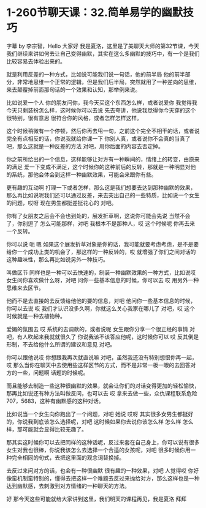 # 1-260节聊天课：32.简单易学的幽默技巧

字幕 by 李宗智，Hello 大家好 我是夏洛，这里是了美聊天大师的第32节课，今天我们继续来讲如何去让自己变得幽默，其实在这么多幽默的技巧中，有一个是我们比较容易去体验出来的。

就是利用反差的一种方式，比如说可能我们说一句话，他的前半局 他的前半部分，非常地思维一个正常的逻辑，但是我们后半局，突然就用了一种逆向的思维，来去颠覆掉前面那句话的一个效果和认知，那举例来说。

比如说爱一个人 你的朋友问你，我今天买这个东西怎么样，或者说爱你 我觉得我今天只剩装扮怎么样，这时候你可以去说 先去夸讲，他说我觉得你今天穿的这个很特别，很有意思 很符合你的风格，或者怎样怎样这样。

这个时候稍微有一个停顿，然后你再去甩一句，之前这个完全不相干的话，或者说完全有点相反的话，你说我就给你课一下 你别人真，或者说你不会真的当真了吧，那么这就是一种反差的方法 对吧，用你后面的内容去否定掉。

你之前所给出的一个信息，这样能够让对方有一种瞬间的，情绪上的转变，由原来的满足 爱一下变成不满足，这个时候你的这种前后的反转，那就是一种明显对他的系统，那他会体会到这样一种幽默效果，可能会来跟你有些。

更有趣的互动啊 打理一下或者怎样，那么这是我们想要去达到那种幽默的效果，那么再比如说呢我们还可以通过反差，来去突出自己的一些特质，比如说一个女生的问题，哎呀 现在男生都挺差挺花心的 对吧。

你有了女朋友之后会不会也到处的，展发折草啊，这说你可能会先说 当然不会了，你别逗了 怎么可能那样，对吧 我根本不是那种人，哎 这个时候呢 你再去来一个反转。

你可以说 呃 嗯 如果这个展发折草对象是你的话，我可能就要考虑考虑，是不是要给你一个成功上类的机会了，那这样的一种反转的，哎 就增强了你们之间对话的这种趣味性，那么再比如说另外一种技巧。

叫做区节 同样也是一种可以去快速的，制装一种幽默效果的一种方式，比如说哎 女生问你喜欢做什么呀，对吧 问你一些基本信息的时候，你可以去 哎 用另外一种思维来去区节。

他而不是去直接的去反馈给他他的要的信息，对吧 他问你一些基本信息的时候，你可以去说 哎 我们才认识没多久啊，你就这么关心我家在哪儿了 对吧，哎 这个时候就是一种去植物种。

爱媚的氛围去 哎 系统的去调款的，或者说呢 女生跟你分享一个很正经的事情 对吧，有人吹起来我就就很久了 你说我该不该答应他呢，这时候你可以 哎 反其倒是形制，不去给他什么所谓的建议和意见 对吧。

你可以跟他说哎 你想跟我再次就直说嘛 对吧，虽然我还没有特别想恨你再一起，哎 那么当你在聊天中去使用些这样区节的方式，而不是非常一板一眼的去回答对方的一些，问题啊 话题的时候呢。

而且能够去制造一些这种很幽默的效果，就会让你们的对话变得更加的轻松愉快，那再比如说还有种方法叫做反问，也可以去 哎 拿来去做一些，众仇课程联系危险707，5683，这种有幽默感的这种对话。

比如说当一个女生向你跑出了一个问题，对吧 她说 哎呀 其实很多女男生都挺好的，你说我到底该怎么选择呢，对吧 这时候如果你去说你该怎么样 怎么样 怎么样，那可能就会显得比较无趣了。

那其实这时候你可以去把同样的这种话呢，反过来套在自己身上，你可以说有很多女生对我也很棒，你说我该怎么去选择一个合适的女孩呢，对吧 很多时候你用一种完全相同的句式，去把这里面的观念词替换掉。

去反过来问对方的话，也会有一种很幽默 很有趣的一种效果，对吧 人觉得哎 你好像蛮机制蛮特别的，懂得去把这样一个难题去反过来抛给对方，那么这样也是一种达到幽默感，去刺激到对方情绪的一种聊天的方法。

好 那今天这些可能就给大家讲到这里，我们明天的课程再见，我是夏洛 拜拜